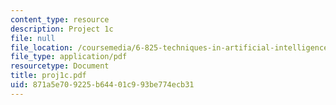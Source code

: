 ```yaml
---
content_type: resource
description: Project 1c
file: null
file_location: /coursemedia/6-825-techniques-in-artificial-intelligence-sma-5504-fall-2002/871a5e709225b64401c993be774ecb31_proj1c.pdf
file_type: application/pdf
resourcetype: Document
title: proj1c.pdf
uid: 871a5e70-9225-b644-01c9-93be774ecb31
---
```

